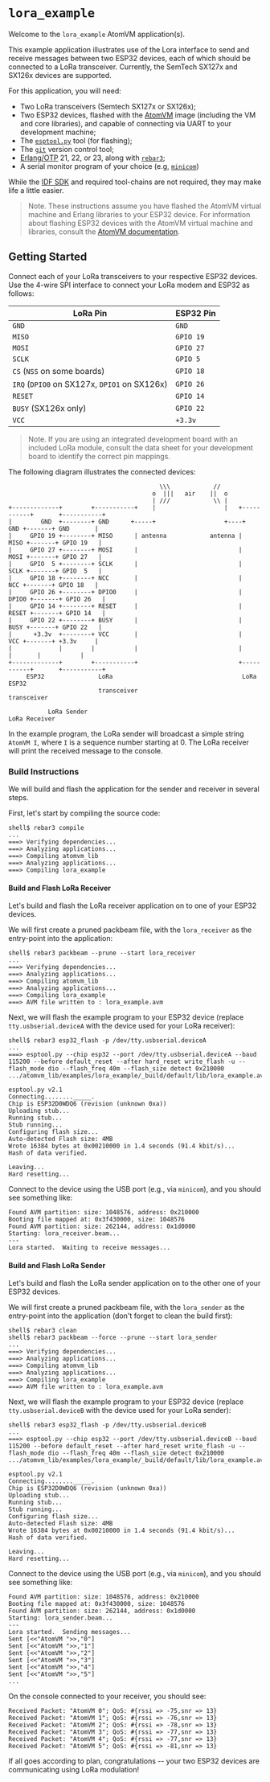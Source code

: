 # `lora_example`

Welcome to the `lora_example` AtomVM application(s).

This example application illustrates use of the Lora interface to send and receive messages between two ESP32 devices, each of which should be connected to a LoRa transceiver.  Currently, the SemTech SX127x and SX126x devices are supported.

For this application, you will need:

* Two LoRa transceivers (Semtech SX127x or SX126x);
* Two ESP32 devices, flashed with the [AtomVM](https://github.com/bettio/AtomVM) image (including the VM and core libraries), and capable of connecting via UART to your development machine;
* The [`esptool.py`](https://github.com/espressif/esptool) tool (for flashing);
* The [`git`](https://git-scm.com) version control tool;
* [Erlang/OTP](https://www.erlang.org) 21, 22, or 23, along with [`rebar3`](https://www.rebar3.org);
* A serial monitor program of your choice (e.g, [`minicom`](https://en.wikipedia.org/wiki/Minicom))

While the [IDF SDK](https://docs.espressif.com/projects/esp-idf/en/latest/esp32/) and required tool-chains are not required, they may make life a little easier.

> Note.  These instructions assume you have flashed the AtomVM virtual machine and Erlang libraries to your ESP32 device.  For information about flashing ESP32 devices with the AtomVM virtual machine and libraries, consult the [AtomVM documentation](https://www.atomvm.net/doc).

## Getting Started

Connect each of your LoRa transceivers to your respective ESP32 devices.  Use the 4-wire SPI interface to connect your LoRa modem and ESP32 as follows:

| LoRa Pin | ESP32 Pin |
|----------|-----------|
| `GND` | `GND` |
| `MISO` | `GPIO 19` |
| `MOSI` | `GPIO 27` |
| `SCLK` | `GPIO 5` |
| `CS` (`NSS` on some boards) | `GPIO 18` |
| `IRQ` (`DPIO0` on SX127x, `DPIO1` on SX126x) | `GPIO 26` |
| `RESET` | `GPIO 14` |
| `BUSY` (SX126x only) | `GPIO 22` |
| `VCC` | `+3.3v` |

> Note.  If you are using an integrated development board with an included LoRa module, consult the data sheet for your development board to identify the correct pin mappings.

The following diagram illustrates the connected devices:

                                              \\\            //
                                            o  |||   air    ||  o
                                            | ///            \\ |
    +-------------+        +-----------+    |                   |   +-----------+       +-----------+
    |        GND  +--------+ GND      +-----+                   +----+      GND +-------+ GND       |
    |     GPIO 19 +--------+ MISO      | antenna            antenna |      MISO +-------+ GPIO 19   |
    |     GPIO 27 +--------+ MOSI      |                            |      MOSI +-------+ GPIO 27   |
    |     GPIO  5 +--------+ SCLK      |                            |      SCLK +-------+ GPIO  5   |
    |     GPIO 18 +--------+ NCC       |                            |       NCC +-------+ GPIO 18   |
    |     GPIO 26 +--------+ DPIO0     |                            |     DPIO0 +-------+ GPIO 26   |
    |     GPIO 14 +--------+ RESET     |                            |     RESET +-------+ GPIO 14   |
    |     GPIO 22 +--------+ BUSY      |                            |      BUSY +-------+ GPIO 22   |
    |      +3.3v  +--------+ VCC       |                            |       VCC +-------+ +3.3v     |
    |             |        |           |                            |           |       |           |
    +-------------+        +-----------+                            +-----------+       +-----------+
         ESP32               LoRa                                    LoRa                ESP32
                             transceiver                             transceiver

               LoRa Sender                                                      LoRa Receiver

In the example program, the LoRa sender will broadcast a simple string `AtomVM I`, where `I` is a sequence number starting at 0.  The LoRa receiver will print the received message to the console.

### Build Instructions

We will build and flash the application for the sender and receiver in several steps.

First, let's start by compiling the source code:

    shell$ rebar3 compile
    ...
    ===> Verifying dependencies...
    ===> Analyzing applications...
    ===> Compiling atomvm_lib
    ===> Analyzing applications...
    ===> Compiling lora_example

#### Build and Flash LoRa Receiver

Let's build and flash the LoRa receiver application on to one of your ESP32 devices.

We will first create a pruned packbeam file, with the `lora_receiver` as the entry-point into the application:

    shell$ rebar3 packbeam --prune --start lora_receiver
    ...
    ===> Verifying dependencies...
    ===> Analyzing applications...
    ===> Compiling atomvm_lib
    ===> Analyzing applications...
    ===> Compiling lora_example
    ===> AVM file written to : lora_example.avm

Next, we will flash the example program to your ESP32 device (replace `tty.usbserial.deviceA` with the device used for your LoRa receiver):

    shell$ rebar3 esp32_flash -p /dev/tty.usbserial.deviceA
    ...
    ===> esptool.py --chip esp32 --port /dev/tty.usbserial.deviceA --baud 115200 --before default_reset --after hard_reset write_flash -u --flash_mode dio --flash_freq 40m --flash_size detect 0x210000 .../atomvm_lib/examples/lora_example/_build/default/lib/lora_example.avm

    esptool.py v2.1
    Connecting........_____.
    Chip is ESP32D0WDQ6 (revision (unknown 0xa))
    Uploading stub...
    Running stub...
    Stub running...
    Configuring flash size...
    Auto-detected Flash size: 4MB
    Wrote 16384 bytes at 0x00210000 in 1.4 seconds (91.4 kbit/s)...
    Hash of data verified.

    Leaving...
    Hard resetting...

Connect to the device using the USB port (e.g., via `minicom`), and you should see something like:

    Found AVM partition: size: 1048576, address: 0x210000
    Booting file mapped at: 0x3f430000, size: 1048576
    Found AVM partition: size: 262144, address: 0x1d0000
    Starting: lora_receiver.beam...
    ---
    Lora started.  Waiting to receive messages...

#### Build and Flash LoRa Sender

Let's build and flash the LoRa sender application on to the other one of your ESP32 devices.

We will first create a pruned packbeam file, with the `lora_sender` as the entry-point into the application (don't forget to clean the build first):

    shell$ rebar3 clean
    shell$ rebar3 packbeam --force --prune --start lora_sender
    ...
    ===> Verifying dependencies...
    ===> Analyzing applications...
    ===> Compiling atomvm_lib
    ===> Analyzing applications...
    ===> Compiling lora_example
    ===> AVM file written to : lora_example.avm

Next, we will flash the example program to your ESP32 device (replace `tty.usbserial.deviceB` with the device used for your LoRa sender):

    shell$ rebar3 esp32_flash -p /dev/tty.usbserial.deviceB
    ...
    ===> esptool.py --chip esp32 --port /dev/tty.usbserial.deviceB --baud 115200 --before default_reset --after hard_reset write_flash -u --flash_mode dio --flash_freq 40m --flash_size detect 0x210000 .../atomvm_lib/examples/lora_example/_build/default/lib/lora_example.avm

    esptool.py v2.1
    Connecting........_____.
    Chip is ESP32D0WDQ6 (revision (unknown 0xa))
    Uploading stub...
    Running stub...
    Stub running...
    Configuring flash size...
    Auto-detected Flash size: 4MB
    Wrote 16384 bytes at 0x00210000 in 1.4 seconds (91.4 kbit/s)...
    Hash of data verified.

    Leaving...
    Hard resetting...

Connect to the device using the USB port (e.g., via `minicom`), and you should see something like:

    Found AVM partition: size: 1048576, address: 0x210000
    Booting file mapped at: 0x3f430000, size: 1048576
    Found AVM partition: size: 262144, address: 0x1d0000
    Starting: lora_sender.beam...
    ---
    Lora started.  Sending messages...
    Sent [<<"AtomVM ">>,"0"]
    Sent [<<"AtomVM ">>,"1"]
    Sent [<<"AtomVM ">>,"2"]
    Sent [<<"AtomVM ">>,"3"]
    Sent [<<"AtomVM ">>,"4"]
    Sent [<<"AtomVM ">>,"5"]
    ...

On the console connected to your receiver, you should see:

    Received Packet: "AtomVM 0"; QoS: #{rssi => -75,snr => 13}
    Received Packet: "AtomVM 1"; QoS: #{rssi => -76,snr => 13}
    Received Packet: "AtomVM 2"; QoS: #{rssi => -78,snr => 13}
    Received Packet: "AtomVM 3"; QoS: #{rssi => -77,snr => 13}
    Received Packet: "AtomVM 4"; QoS: #{rssi => -77,snr => 13}
    Received Packet: "AtomVM 5"; QoS: #{rssi => -81,snr => 13}

If all goes according to plan, congratulations -- your two ESP32 devices are communicating using LoRa modulation!

